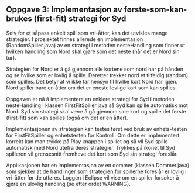 ## Oppgave 3: Implementasjon av første-som-kan-brukes (first-fit) strategi for Syd

Selv for et såpass enkelt spill som vri-åtter, kan det utvikles mange strategier. I prosjektet finnes allerede en implementasjon (RandomSpiller.java) av en strategi i metoden nesteHandling som finner ut hvilken handling som Nord skal gjøre som det neste (når det er Nord sin tur).

Strategien for Nord er å gå gjennom alle kortene som nord har på hånden og se hvilke som er lovlig å spille. Deretter trekker nord et tilfeldig (random) som spilles. Det betyr at vi ikke tar hensyn til hvilke kort Nord har igjen. Nord spiller bare en åtter om det er eneste lovlige kort som kan spilles.

Oppgaven er nå å implementere en enklere strategi for Syd i metoden nesteHandling i klassen FirstFitSpiller.java så Syd kan spille automatisk mot Nord. Syd sin strategi skal være å gå gjennom sine kort og spille det første (first-fit) som kan spilles (også om det er en åtter).

Implementasjonen av strategien kan testes først ved bruk av enhets-testen for FirstFitSpiller og enhetstesten for Kontroll. Om dette er implementert korrekt kan man trykke på Play knappen i spillet og så vil Syd spille automatisk med Nord utefra deres strategier. Trykkes på ikonet til Syd spilleren vil grensesnitt fremheve det kort som Syd sin strategi foreslår.

Applikasjonen har en implementasjon av en dommer (klassen Dommer.java) som sjekker at de handlinger som strategien for spillerne foreslår er lovlig i vri-åtter før de utføres. Loggen i Eclipse vil vise om en spiller forsøker å gjøre en ulovlig handling (se etter ordet WARNING).
